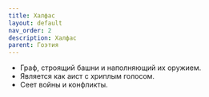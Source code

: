 ```yaml
---
title: Халфас
layout: default
nav_order: 2
description: Халфас
parent: Гоэтия
---
```


- Граф, строящий башни и наполняющий их оружием.
- Является как аист с хриплым голосом.
- Сеет войны и конфликты.
